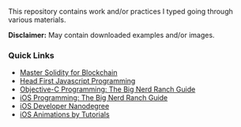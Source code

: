 This repository contains work and/or practices I typed going through various materials.

**Disclaimer:** May contain downloaded examples and/or images. 

### Quick Links
 - [Master Solidity for Blockchain](https://github.com/tomtclai/dappuniversity)
 - [Head First Javascript Programming](Head-First-JavaScript-Programming/)
 - [Objective-C Programming: The Big Nerd Ranch Guide](Objective-C-by-Aaron-Hillegass/)
 - [iOS Programming: The Big Nerd Ranch Guide](iOS-Programming/)
 - [iOS Developer Nanodegree](Udacity-iOS-Nanodegree)
 - [iOS Animations by Tutorials](iOS_Animations_by_Tutorials_v4.0.1)
<!-- - [iTunes U: Developing iOS 7 Apps for iPhone and iPad](Developing-iOS-7-Apps-for-iPhone-and-iPad/)-->


<!--### Working on-->
<!-- - [Core Data by Tutorials](Core-Data-by-Tutorials)-->
<!--- [Leetcode](Leetcode-swift/)-->

 <!-- - [Developing iOS 8 Apps with Swift](Developing-iOS-8-Apps-with-Swift)-->
 
<!-- - [CSS Secrets](CSS-Secrets/)
 - [JavaScript Design Patterns](Udacity.com/JavaScript-Design-Patterns/)
 - [Cocoa Programing for OSX](Cocoa-Programming-for-OSX)
 - [Effective Modern C++](Effective-Modern-C++)
 - [Developing iOS 7 Apps for iPhone and iPad](Developing-iOS-7-Apps-for-iPhone-and-iPad)-->
